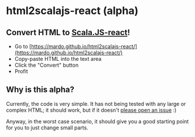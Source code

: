 # html2scalajs-react (alpha)

## Convert HTML to [Scala.JS-react](https://github.com/japgolly/scalajs-react)!

* Go to [https://mardo.github.io/html2scalajs-react/](https://mardo.github.io/html2scalajs-react/)
* Copy-paste HTML into the text area
* Click the "Convert" button
* Profit

## Why is this alpha?

Currently, the code is very simple. It has not being tested with any large or complex HTML; it should work, but if it doesn't [please open an issue](https://github.com/mardo/html2scalajs-react/issues/new) :)

Anyway, in the worst case scenario, it should give you a good starting point for you to just change small parts.

